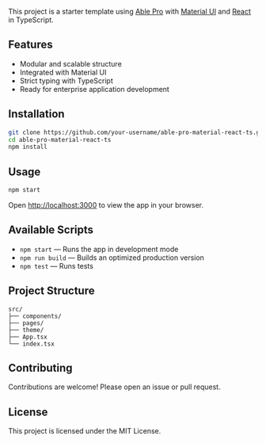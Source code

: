 This project is a starter template using [Able Pro](https://ableproadmin.com/) with [Material UI](https://mui.com/) and [React](https://react.dev/) in TypeScript.

## Features

- Modular and scalable structure
- Integrated with Material UI
- Strict typing with TypeScript
- Ready for enterprise application development

## Installation

```bash
git clone https://github.com/your-username/able-pro-material-react-ts.git
cd able-pro-material-react-ts
npm install
```

## Usage

```bash
npm start
```

Open [http://localhost:3000](http://localhost:3000) to view the app in your browser.

## Available Scripts

- `npm start` — Runs the app in development mode
- `npm run build` — Builds an optimized production version
- `npm test` — Runs tests

## Project Structure

```
src/
├── components/
├── pages/
├── theme/
├── App.tsx
└── index.tsx
```

## Contributing

Contributions are welcome! Please open an issue or pull request.

## License

This project is licensed under the MIT License.
